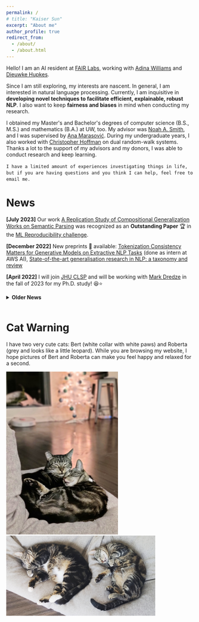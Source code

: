 ```yaml
---
permalink: /
# title: "Kaiser Sun"
excerpt: "About me"
author_profile: true
redirect_from:
  - /about/
  - /about.html
---
```

Hello! I am an AI resident at [FAIR Labs](https://ai.facebook.com/research/), working with [Adina Williams](https://ai.facebook.com/people/adina-williams) and [Dieuwke Hupkes](https://dieuwkehupkes.nl/).

Since I am still exploring, my interests are nascent. In general, I am interested in natural language processing. Currently, I am inquisitive in **developing novel techniques to facilitate efficient, explainable, robust NLP**. I also want to keep **fairness and biases** in mind when conducting my research.

I obtained my Master's and Bachelor's degrees of computer science (B.S., M.S.) and mathematics (B.A.) at UW, too. My advisor was [Noah A. Smith](https://homes.cs.washington.edu/~nasmith/), and I was supervised by [Ana Marasović](https://www.anamarasovic.com/). During my undergraduate years, I also worked with [Christopher Hoffman](https://sites.math.washington.edu/~hoffman/) on dual random-walk systems. Thanks a lot to the support of my advisors and my donors, I was able to conduct research and keep learning.

`I have a limited amount of experiences investigating things in life, but if you are having questions and you think I can help, feel free to email me.`

News
======
**[July 2023]** Our work [A Replication Study of Compositional Generalization Works on Semantic Parsing](https://openreview.net/forum?id=MF9uv95psps) was recognized as an **Outstanding Paper** 🏆 in the [ML Reproducibility challenge](https://paperswithcode.com/rc2022).

**[December 2022]** New preprints 📄 available: [Tokenization Consistency Matters for Generative Models on Extractive NLP Tasks](https://arxiv.org/pdf/2212.09912) (done as intern at AWS AI), [State-of-the-art generalisation research in NLP: a taxonomy and review](https://arxiv.org/abs/2210.03050)

**[April 2022]** I will join [JHU CLSP](https://www.clsp.jhu.edu/) and will be working with [Mark Dredze](https://www.cs.jhu.edu/~mdredze/) in the fall of 2023 for my Ph.D. study! 😆⭐

<details>
  <summary><b>Older News</b></summary>

  <b>[August 2022]</b> I moved to New York City, and will spend a year here for my residency at Meta AI, working with <a href="https://ai.facebook.com/people/adina-williams">Adina Williams</a> and <a href="https://dieuwkehupkes.nl/">Dieuwke Hupkes</a>. <br/>

  <b>[June 2022]</b> I moved to Santa Clara for my internship at AWS AI, working with <a href="https://qipeng.me/">Peng Qi</a> and <a href="https://yuhao.im/">Yuhao Zhang</a>. <br/>

  <b>[December 2021]</b> I began as a teaching assistant in <a href="https://nasmith.github.io/NLP-winter22/about/">Natural Language Processing</a> at UW for winter and spring quarter. <br/>

  <b>[September 2021]</b> I began as a teaching assistant in <a href="https://courses.cs.washington.edu/courses/csep546/21au/">Machine Learning</a> at UW for fall quarter. <br/>

 <b>[July 2021]</b> I began my software engineering internship in AuthService team at Amazon. <br/>

 <b>[May 2021]</b> Our paper <a href="https://aclanthology.org/2021.findings-acl.361.pdf">Effective Attention Sheds Light On Interpretability</a> was accepted into Findings of ACL2021. Big thanks to Ana! 🌻 <br/>

 <b>[March 2021]</b> I finished my Bachelor's degrees 🤓 - B.S. in CS and B.A. in math, as well as a minor in classical studies; I began as a teaching assistant in <a href="https://courses.cs.washington.edu/courses/csep590b/">Enterprise Chatbots</a> at UW for spring quarter. <br/>

  <b>[November 2020]</b> Joined <a href="https://noonum.ai">Noonum</a> as a data scientist intern. <br/>

  <b>[July 2020]</b> I began my software engineering internship in AuthEngine team at Amazon.<br/>

  <b>[September 2019]</b> Began a project on dual random-walk systems with Professor <a href="https://sites.math.washington.edu/~hoffman/">Christopher Hoffman</a> at Washington Experimental Mathematics Lab. <br/>

  <b>[July 2019]</b> Began my internship at National Oceanic & Atmospheric Administration (NOAA) mentored by Dr. <a href="https://www.fisheries.noaa.gov/contact/jason-cope-phd">Jason Cope</a>. <br/>
</details>
<br>


Cat Warning
======
I have two very cute cats: Bert (white collar with white paws) and Roberta (grey and looks like a little leopard). While you are browsing my website, I hope pictures of Bert and Roberta can make you feel happy and relaxed for a second.

<img src="../images/photos/SnugglingBertRoberta.jpg" alt="bertRoberta1" width="300"/>
<img src="../images/photos/BertRoberta.jpg" alt="bertRoberta" width="400"/>
